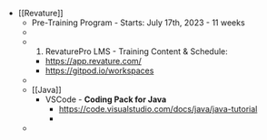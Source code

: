 - [[Revature]]
	- Pre-Training Program - Starts: July 17th, 2023 - 11 weeks
	-
	- 1. RevaturePro LMS - Training Content & Schedule:
		- https://app.revature.com/
		- https://gitpod.io/workspaces
	-
	- [[Java]]
		- VSCode - **Coding Pack for Java**
			- https://code.visualstudio.com/docs/java/java-tutorial
			-
	-